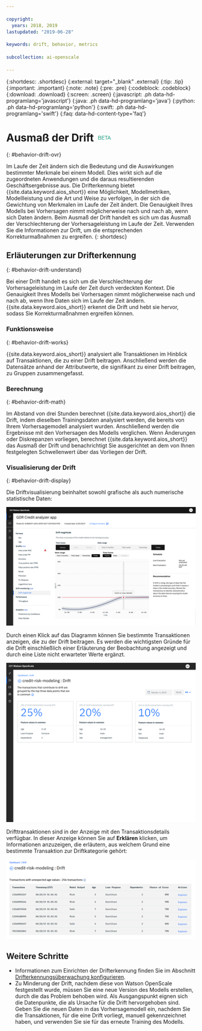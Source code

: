 ```yaml
---

copyright:
  years: 2018, 2019
lastupdated: "2019-06-28"

keywords: drift, behavior, metrics

subcollection: ai-openscale

---
```


{:shortdesc: .shortdesc}
{:external: target="_blank" .external}
{:tip: .tip}
{:important: .important}
{:note: .note}
{:pre: .pre}
{:codeblock: .codeblock}
{:download: .download}
{:screen: .screen}
{:javascript: .ph data-hd-programlang='javascript'}
{:java: .ph data-hd-programlang='java'}
{:python: .ph data-hd-programlang='python'}
{:swift: .ph data-hd-programlang='swift'}
{:faq: data-hd-content-type='faq'}

# Ausmaß der Drift ![Beta-Tag](images/beta.png)
{: #behavior-drift-ovr}

Im Laufe der Zeit ändern sich die Bedeutung und die Auswirkungen bestimmter Merkmale bei einem Modell. Dies wirkt sich auf die zugeordneten Anwendungen und die daraus resultierenden Geschäftsergebnisse aus. Die Drifterkennung bietet {{site.data.keyword.aios_short}} eine Möglichkeit, Modellmetriken, Modellleistung und die Art und Weise zu verfolgen, in der sich die Gewichtung von Merkmalen im Laufe der Zeit ändert. Die Genauigkeit Ihres Modells bei Vorhersagen nimmt möglicherweise nach und nach ab, wenn sich Daten ändern. Beim Ausmaß der Drift handelt es sich um das Ausmaß der Verschlechterung der Vorhersageleistung im Laufe der Zeit. Verwenden Sie die Informationen zur Drift, um die entsprechenden Korrekturmaßnahmen zu ergreifen.
{: shortdesc}

## Erläuterungen zur Drifterkennung
{: #behavior-drift-understand}

Bei einer Drift handelt es sich um die Verschlechterung der Vorhersageleistung im Laufe der Zeit durch verdeckten Kontext. Die Genauigkeit Ihres Modells bei Vorhersagen nimmt möglicherweise nach und nach ab, wenn Ihre Daten sich im Laufe der Zeit ändern. {{site.data.keyword.aios_short}} erkennt die Drift und hebt sie hervor, sodass Sie Korrekturmaßnahmen ergreifen können.

### Funktionsweise
{: #behavior-drift-works}

{{site.data.keyword.aios_short}} analysiert alle Transaktionen im Hinblick auf Transaktionen, die zu einer Drift beitragen. Anschließend werden die Datensätze anhand der Attributwerte, die signifikant zu einer Drift beitragen, zu Gruppen zusammengefasst.

### Berechnung
{: #behavior-drift-math}

Im Abstand von drei Stunden berechnet {{site.data.keyword.aios_short}} die Drift, indem dieselben Trainingsdaten analysiert werden, die bereits von Ihrem Vorhersagemodell analysiert wurden. Anschließend werden die Ergebnisse mit den Vorhersagen des Modells verglichen. Wenn Änderungen oder Diskrepanzen vorliegen, berechnet {{site.data.keyword.aios_short}} das Ausmaß der Drift und benachrichtigt Sie ausgerichtet an dem von Ihnen festgelegten Schwellenwert über das Vorliegen der Drift. 


### Visualisierung der Drift
{: #behavior-drift-display}

Die Driftvisualisierung beinhaltet sowohl grafische als auch numerische statistische Daten:

![Diagramm mit Fairnessmetriken, das die Drift unterhalb des definierten Schwellenwerts anzeigt](images/drift-example.png)

Durch einen Klick auf das Diagramm können Sie bestimmte Transaktionen anzeigen, die zu der Drift beitragen. Es werden die wichtigsten Gründe für die Drift einschließlich einer Erläuterung der Beobachtung angezeigt und durch eine Liste nicht erwarteter Werte ergänzt.

![Diagramm mit Fairnessmetriken, das die Drift unterhalb des definierten Schwellenwerts anzeigt](images/drift-detection-example.png)

Drifttransaktionen sind in der Anzeige mit den Transaktionsdetails verfügbar. In dieser Anzeige können Sie auf **Erklären** klicken, um Informationen anzuzeigen, die erläutern, aus welchem Grund eine bestimmte Transaktion zur Driftkategorie gehört:

![Diagramm mit Fairnessmetriken, das die Drift unterhalb des definierten Schwellenwerts anzeigt](images/drift-detection-transactions.png)


## Weitere Schritte

- Informationen zum Einrichten der Drifterkennung finden Sie im Abschnitt [Drifterkennungsüberwachung konfigurieren](/docs/services/ai-openscale?topic=ai-openscale-behavior-drift-config).
- Zu Minderung der Drift, nachdem diese von Watson OpenScale festgestellt wurde, müssen Sie eine neue Version des Modells erstellen, durch die das Problem behoben wird. Als Ausgangspunkt eignen sich die Datenpunkte, die als Ursache für die Drift hervorgehoben sind. Geben Sie die neuen Daten in das Vorhersagemodell ein, nachdem Sie die Transaktionen, für die eine Drift vorliegt, manuell gekennzeichnet haben, und verwenden Sie sie für das erneute Training des Modells.


